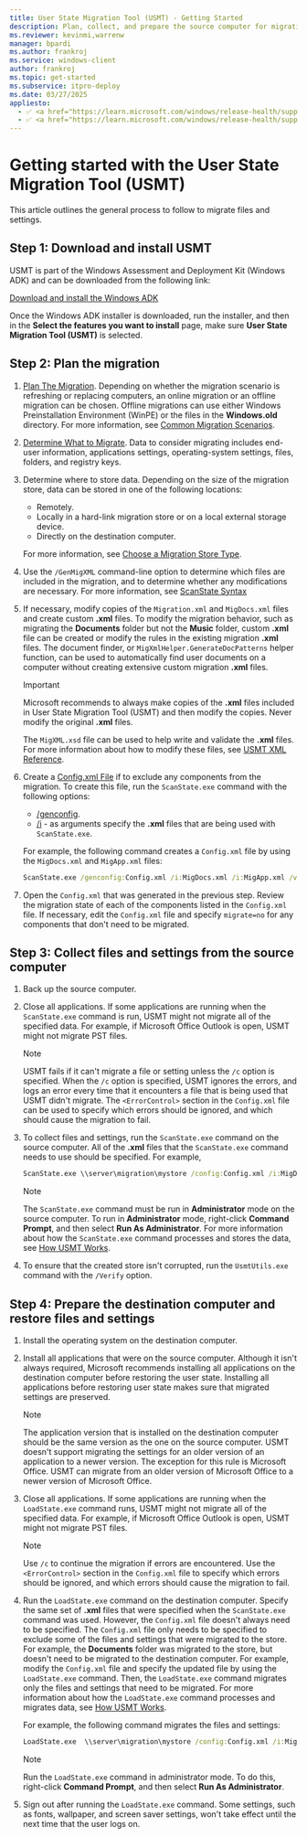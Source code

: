 ```yaml
---
title: User State Migration Tool (USMT) - Getting Started
description: Plan, collect, and prepare the source computer for migration using the User State Migration Tool (USMT).
ms.reviewer: kevinmi,warrenw
manager: bpardi
ms.author: frankroj
ms.service: windows-client
author: frankroj
ms.topic: get-started
ms.subservice: itpro-deploy
ms.date: 03/27/2025
appliesto:
  - ✅ <a href="https://learn.microsoft.com/windows/release-health/supported-versions-windows-client" target="_blank">Windows 11</a>
  - ✅ <a href="https://learn.microsoft.com/windows/release-health/supported-versions-windows-client" target="_blank">Windows 10</a>
---
```


# Getting started with the User State Migration Tool (USMT)

This article outlines the general process to follow to migrate files and settings.

## Step 1: Download and install USMT

USMT is part of the Windows Assessment and Deployment Kit (Windows ADK) and can be downloaded from the following link:

[Download and install the Windows ADK](/windows-hardware/get-started/adk-install)

Once the Windows ADK installer is downloaded, run the installer, and then in the **Select the features you want to install** page, make sure **User State Migration Tool (USMT)** is selected.

## Step 2: Plan the migration

1. [Plan The Migration](usmt-plan-your-migration.md). Depending on whether the migration scenario is refreshing or replacing computers, an online migration or an offline migration can be chosen. Offline migrations can use either Windows Preinstallation Environment (WinPE) or the files in the **Windows.old** directory. For more information, see [Common Migration Scenarios](usmt-common-migration-scenarios.md).

1. [Determine What to Migrate](usmt-determine-what-to-migrate.md). Data to consider migrating includes end-user information, applications settings, operating-system settings, files, folders, and registry keys.

1. Determine where to store data. Depending on the size of the migration store, data can be stored in one of the following locations:

     - Remotely.
     - Locally in a hard-link migration store or on a local external storage device.
     - Directly on the destination computer.

     For more information, see [Choose a Migration Store Type](usmt-choose-migration-store-type.md).

1. Use the `/GenMigXML` command-line option to determine which files are included in the migration, and to determine whether any modifications are necessary. For more information, see [ScanState Syntax](usmt-scanstate-syntax.md)

1. If necessary, modify copies of the `Migration.xml` and `MigDocs.xml` files and create custom **.xml** files. To modify the migration behavior, such as migrating the **Documents** folder but not the **Music** folder, custom **.xml** file can be created or modify the rules in the existing migration **.xml** files. The document finder, or `MigXmlHelper.GenerateDocPatterns` helper function, can be used to automatically find user documents on a computer without creating extensive custom migration **.xml** files.

    > [!IMPORTANT]
    >
    > Microsoft recommends to always make copies of the **.xml** files included in User State Migration Tool (USMT) and then modify the copies. Never modify the original **.xml** files.

    The `MigXML.xsd` file can be used to help write and validate the **.xml** files. For more information about how to modify these files, see [USMT XML Reference](usmt-xml-reference.md).

1. Create a [Config.xml File](usmt-configxml-file.md) if to exclude any components from the migration. To create this file, run the `ScanState.exe` command with the following options:

    - [/genconfig](usmt-scanstate-syntax.md#migration-rule-options).
    - [/i](usmt-scanstate-syntax.md#migration-rule-options) - as arguments specify the **.xml** files that are being used with `ScanState.exe`.

   For example, the following command creates a `Config.xml` file by using the `MigDocs.xml` and `MigApp.xml` files:

    ```cmd
    ScanState.exe /genconfig:Config.xml /i:MigDocs.xml /i:MigApp.xml /v:13 /l:ScanState.log
    ```

1. Open the `Config.xml` that was generated in the previous step. Review the migration state of each of the components listed in the `Config.xml` file. If necessary, edit the `Config.xml` file  and specify `migrate=no` for any components that don't need to be migrated.

## Step 3: Collect files and settings from the source computer

1. Back up the source computer.

1. Close all applications. If some applications are running when the `ScanState.exe` command is run, USMT might not migrate all of the specified data. For example, if Microsoft Office Outlook is open, USMT might not migrate PST files.

     > [!NOTE]
     >
     > USMT fails if it can't migrate a file or setting unless the `/c` option is specified. When the `/c` option is specified, USMT ignores the errors, and logs an error every time that it encounters a file that is being used that USMT didn't migrate. The `<ErrorControl>` section in the `Config.xml` file can be used to specify which errors should be ignored, and which should cause the migration to fail.

1. To collect files and settings, run the `ScanState.exe` command on the source computer. All of the **.xml** files that the `ScanState.exe` command needs to use should be specified. For example,

     ```cmd
     ScanState.exe \\server\migration\mystore /config:Config.xml /i:MigDocs.xml /i:MigApp.xml /v:13 /l:ScanState.log
     ```

     > [!NOTE]
     >
     > The `ScanState.exe` command must be run in **Administrator** mode on the source computer. To run in **Administrator** mode, right-click **Command Prompt**, and then select **Run As Administrator**. For more information about how the `ScanState.exe` command processes and stores the data, see [How USMT Works](usmt-how-it-works.md).

1. To ensure that the created store isn't corrupted, run the `UsmtUtils.exe` command with the `/Verify` option.

## Step 4: Prepare the destination computer and restore files and settings

1. Install the operating system on the destination computer.

1. Install all applications that were on the source computer. Although it isn't always required, Microsoft recommends installing all applications on the destination computer before restoring the user state. Installing all applications before restoring user state makes sure that migrated settings are preserved.

     > [!NOTE]
     >
     > The application version that is installed on the destination computer should be the same version as the one on the source computer. USMT doesn't support migrating the settings for an older version of an application to a newer version. The exception for this rule is Microsoft Office. USMT can migrate from an older version of Microsoft Office to a newer version of Microsoft Office.

1. Close all applications. If some applications are running when the `LoadState.exe` command runs, USMT might not migrate all of the specified data. For example, if Microsoft Office Outlook is open, USMT might not migrate PST files.

     > [!NOTE]
     >
     > Use `/c` to continue the migration if errors are encountered. Use the `<ErrorControl>` section in the `Config.xml` file to specify which errors should be ignored, and which errors should cause the migration to fail.

1. Run the `LoadState.exe` command on the destination computer. Specify the same set of **.xml** files that were specified when the `ScanState.exe` command was used. However, the `Config.xml` file doesn't always need to be specified. The `Config.xml` file only needs to be specified to exclude some of the files and settings that were migrated to the store. For example, the **Documents** folder was migrated to the store, but doesn't need to be migrated to the destination computer. For example, modify the `Config.xml` file and specify the updated file by using the `LoadState.exe` command. Then, the `LoadState.exe` command migrates only the files and settings that need to be migrated. For more information about how the `LoadState.exe` command processes and migrates data, see [How USMT Works](usmt-how-it-works.md).

    For example, the following command migrates the files and settings:

    ```cmd
    LoadState.exe  \\server\migration\mystore /config:Config.xml /i:MigDocs.xml /i:MigApp.xml /v:13 /l:LoadState.log
    ```

     > [!NOTE]
     >
     > Run the `LoadState.exe` command in administrator mode. To do this, right-click **Command Prompt**, and then select **Run As Administrator**.

1. Sign out after running the `LoadState.exe` command. Some settings, such as fonts, wallpaper, and screen saver settings, won't take effect until the next time that the user logs on.
